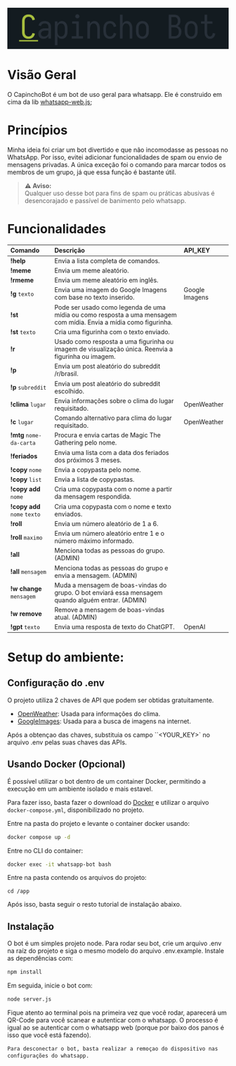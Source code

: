 

![alt text](./assets/logo.png)


# Visão Geral

O CapinchoBot é um bot de uso geral para whatsapp. Ele é construido em cima da lib [whatsapp-web.js](https://wwebjs.dev/);

# Princípios
Minha ideia foi criar um bot divertido e que não incomodasse as pessoas no WhatsApp. Por isso, evitei adicionar funcionalidades de spam ou envio de mensagens privadas. A única exceção foi o comando para marcar todos os membros de um grupo, já que essa função é bastante útil.

> **⚠️ Aviso:**  
> Qualquer uso desse bot para fins de spam ou práticas abusivas é desencorajado e passível de banimento pelo whatsapp.

# Funcionalidades 

| Comando                      | Descrição                                                                                                         | API_KEY        |
| :--------------------------- | :---------------------------------------------------------------------------------------------------------------- | :------------- |
| **!help**                    | Envia a lista completa de comandos.                                                                               |                |
| **!meme**                    | Envia um meme aleatório.                                                                                          |                |
| **!rmeme**                   | Envia um meme aleatório em inglês.                                                                                |                |
| **!g** `texto`               | Envia uma imagem do Google Imagens com base no texto inserido.                                                    | Google Imagens |
| **!st**                      | Pode ser usado como legenda de uma mídia ou como resposta a uma mensagem com mídia. Envia a mídia como figurinha. |                |
| **!st** `texto`              | Cria uma figurinha com o texto enviado.                                                                           |                |
| **!r**                       | Usado como resposta a uma figurinha ou imagem de visualização única. Reenvia a figurinha ou imagem.               |                |
| **!p**                       | Envia um post aleatório do subreddit /r/brasil.                                                                   |                |
| **!p** `subreddit`           | Envia um post aleatório do subreddit escolhido.                                                                   |                |
| **!clima** `lugar`           | Envia informações sobre o clima do lugar requisitado.                                                             | OpenWeather    |
| **!c** `lugar`               | Comando alternativo para clima do lugar requisitado.                                                              | OpenWeather    |
| **!mtg**  `nome-da-carta`    | Procura e envia cartas de Magic The Gathering pelo nome.                                                          |                |
| **!feriados**                | Envia uma lista com a data dos feriados dos próximos 3 meses.                                                     |                |
| **!copy** `nome`             | Envia a copypasta pelo nome.                                                                                      |                |
| **!copy** `list`             | Envia a lista de copypastas.                                                                                      |                |
| **!copy add** `nome`         | Cria uma copypasta com o nome a partir da mensagem respondida.                                                    |                |
| **!copy add** `nome` `texto` | Cria uma copypasta com o nome e texto enviados.                                                                   |                |
| **!roll**                    | Envia um número aleatório de 1 a 6.                                                                               |                |
| **!roll** `maximo`           | Envia um número aleatório entre 1 e o número máximo informado.                                                    |                |
| **!all**                     | Menciona todas as pessoas do grupo. (ADMIN)                                                                       |                |
| **!all** `mensagem`          | Menciona todas as pessoas do grupo e envia a mensagem. (ADMIN)                                                    |                |
| **!w change** `mensagem`     | Muda a mensagem de boas-vindas do grupo. O bot enviará essa mensagem quando alguém entrar. (ADMIN)                |                |
| **!w remove**                | Remove a mensagem de boas-vindas atual. (ADMIN)                                                                   |                |
| **!gpt** `texto`             | Envia uma resposta de texto do ChatGPT.                                                                           | OpenAI         |



# Setup do ambiente:

## Configuração do .env

O projeto utiliza 2 chaves de API que podem ser obtidas gratuitamente.
- [OpenWeather](https://openweathermap.org/api): Usada para informações do clima.
- [GoogleImages](https://programmablesearchengine.google.com/controlpanel/create): Usada para a busca de imagens na internet.

Após a obtençao das chaves, substituia os campo ``<YOUR_KEY>` no arquivo .env pelas suas chaves das APIs.

## Usando Docker (Opcional)

É possível utilizar o bot dentro de um container Docker, permitindo a execução em um ambiente isolado e mais estavel.

Para fazer isso, basta fazer o download do [Docker](https://www.docker.com/) e utilizar o arquivo `docker-compose.yml`, disponibilizado no projeto.

Entre na pasta do projeto e levante o container docker usando:
```bash
docker compose up -d
```

Entre no CLI do container:
```bash
docker exec -it whatsapp-bot bash
```

Entre na pasta contendo os arquivos do projeto:
```
cd /app
```

Após isso, basta seguir o resto tutorial de instalação abaixo.

## Instalação

O bot é um simples projeto node. Para rodar seu bot, crie um arquivo .env na raíz do projeto e siga o mesmo modelo do arquivo .env.example. Instale as dependências com: 

```bash 
npm install
```

Em seguida, inicie o bot com:
```bash
node server.js
```

Fique atento ao terminal pois na primeira vez que você rodar, aparecerá um QR-Code para você scanear e autenticar com o whatsapp. O processo é igual ao se autenticar com o whatsapp web (porque por baixo dos panos é isso que você está fazendo).

    Para desconectar o bot, basta realizar a remoçao do dispositivo nas configurações do whatsapp.

